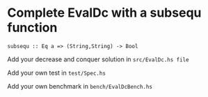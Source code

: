 # Complete EvalDc with a subsequ function

    subsequ :: Eq a => (String,String) -> Bool


Add your decrease and conquer solution in 
    `src/EvalDc.hs file`

Add your own test in 
    `test/Spec.hs`

Add your own benchmark in 
    `bench/EvalDcBench.hs`
